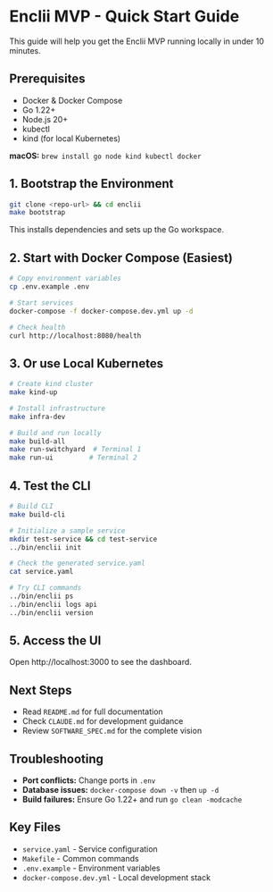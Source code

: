 # Enclii MVP - Quick Start Guide

This guide will help you get the Enclii MVP running locally in under 10 minutes.

## Prerequisites

- Docker & Docker Compose
- Go 1.22+
- Node.js 20+
- kubectl
- kind (for local Kubernetes)

**macOS:** `brew install go node kind kubectl docker`

## 1. Bootstrap the Environment

```bash
git clone <repo-url> && cd enclii
make bootstrap
```

This installs dependencies and sets up the Go workspace.

## 2. Start with Docker Compose (Easiest)

```bash
# Copy environment variables
cp .env.example .env

# Start services
docker-compose -f docker-compose.dev.yml up -d

# Check health
curl http://localhost:8080/health
```

## 3. Or use Local Kubernetes

```bash
# Create kind cluster
make kind-up

# Install infrastructure
make infra-dev

# Build and run locally
make build-all
make run-switchyard  # Terminal 1
make run-ui         # Terminal 2
```

## 4. Test the CLI

```bash
# Build CLI
make build-cli

# Initialize a sample service
mkdir test-service && cd test-service
../bin/enclii init

# Check the generated service.yaml
cat service.yaml

# Try CLI commands
../bin/enclii ps
../bin/enclii logs api
../bin/enclii version
```

## 5. Access the UI

Open http://localhost:3000 to see the dashboard.

## Next Steps

- Read `README.md` for full documentation
- Check `CLAUDE.md` for development guidance
- Review `SOFTWARE_SPEC.md` for the complete vision

## Troubleshooting

- **Port conflicts:** Change ports in `.env`
- **Database issues:** `docker-compose down -v` then `up -d`
- **Build failures:** Ensure Go 1.22+ and run `go clean -modcache`

## Key Files

- `service.yaml` - Service configuration
- `Makefile` - Common commands
- `.env.example` - Environment variables
- `docker-compose.dev.yml` - Local development stack